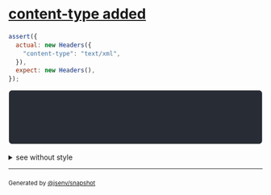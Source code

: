 # [content-type added](../../headers.test.js#L5)

```js
assert({
  actual: new Headers({
    "content-type": "text/xml",
  }),
  expect: new Headers(),
});
```

![img](throw.svg)

<details>
  <summary>see without style</summary>

```console
AssertionError: actual and expect are different

actual: Headers(
  "content-type" => "text/xml",
)
expect: Headers()
```

</details>


---

<sub>
  Generated by <a href="https://github.com/jsenv/core/tree/main/packages/tooling/snapshot">@jsenv/snapshot</a>
</sub>
